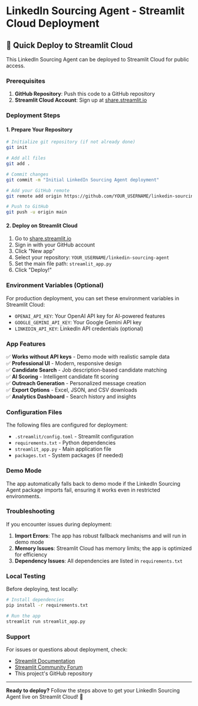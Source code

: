 # LinkedIn Sourcing Agent - Streamlit Cloud Deployment

## 🚀 Quick Deploy to Streamlit Cloud

This LinkedIn Sourcing Agent can be deployed to Streamlit Cloud for public access.

### Prerequisites

1. **GitHub Repository**: Push this code to a GitHub repository
2. **Streamlit Cloud Account**: Sign up at [share.streamlit.io](https://share.streamlit.io)

### Deployment Steps

#### 1. Prepare Your Repository

```bash
# Initialize git repository (if not already done)
git init

# Add all files
git add .

# Commit changes
git commit -m "Initial LinkedIn Sourcing Agent deployment"

# Add your GitHub remote
git remote add origin https://github.com/YOUR_USERNAME/linkedin-sourcing-agent.git

# Push to GitHub
git push -u origin main
```

#### 2. Deploy on Streamlit Cloud

1. Go to [share.streamlit.io](https://share.streamlit.io)
2. Sign in with your GitHub account
3. Click "New app"
4. Select your repository: `YOUR_USERNAME/linkedin-sourcing-agent`
5. Set the main file path: `streamlit_app.py`
6. Click "Deploy!"

### Environment Variables (Optional)

For production deployment, you can set these environment variables in Streamlit Cloud:

- `OPENAI_API_KEY`: Your OpenAI API key for AI-powered features
- `GOOGLE_GEMINI_API_KEY`: Your Google Gemini API key
- `LINKEDIN_API_KEY`: LinkedIn API credentials (optional)

### App Features

✅ **Works without API keys** - Demo mode with realistic sample data  
✅ **Professional UI** - Modern, responsive design  
✅ **Candidate Search** - Job description-based candidate matching  
✅ **AI Scoring** - Intelligent candidate fit scoring  
✅ **Outreach Generation** - Personalized message creation  
✅ **Export Options** - Excel, JSON, and CSV downloads  
✅ **Analytics Dashboard** - Search history and insights  

### Configuration Files

The following files are configured for deployment:

- `.streamlit/config.toml` - Streamlit configuration
- `requirements.txt` - Python dependencies
- `streamlit_app.py` - Main application file
- `packages.txt` - System packages (if needed)

### Demo Mode

The app automatically falls back to demo mode if the LinkedIn Sourcing Agent package imports fail, ensuring it works even in restricted environments.

### Troubleshooting

If you encounter issues during deployment:

1. **Import Errors**: The app has robust fallback mechanisms and will run in demo mode
2. **Memory Issues**: Streamlit Cloud has memory limits; the app is optimized for efficiency
3. **Dependency Issues**: All dependencies are listed in `requirements.txt`

### Local Testing

Before deploying, test locally:

```bash
# Install dependencies
pip install -r requirements.txt

# Run the app
streamlit run streamlit_app.py
```

### Support

For issues or questions about deployment, check:

- [Streamlit Documentation](https://docs.streamlit.io)
- [Streamlit Community Forum](https://discuss.streamlit.io)
- This project's GitHub repository

---

**Ready to deploy?** Follow the steps above to get your LinkedIn Sourcing Agent live on Streamlit Cloud! 🎯
